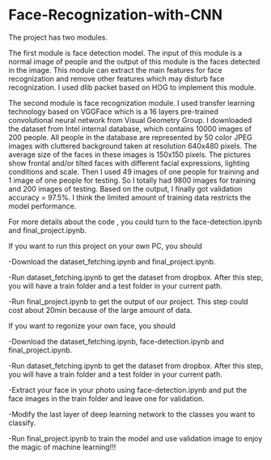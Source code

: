 # Face-Recognization-with-CNN

The project has two modules.

The first module is face detection model. The input of this module is a normal image of people and the output of this module is the faces detected in the image. This module can extract the main features for face recognization and remove other features which may disturb face recognization. I used dlib packet based on HOG to implement this module.

The second module is face recognization module. I used transfer learning technology based on VGGFace which is a 16 layers pre-trained convolutional neural network from Visual Geometry Group. I downloaded the dataset from Intel internal database, which contains 10000 images of 200 people. All people in the database are represented by 50 color JPEG images with cluttered background taken at resolution 640x480 pixels. The average size of the faces in these images is 150x150 pixels. The pictures show frontal and/or tilted faces with different facial expressions, lighting conditions and scale. Then I used 49 images of one people for training and 1 image of one people for testing. So I totally had 9800 images for training and 200 images of testing. Based on the output, I finally got validation accuracy = 97.5%. I think the limited amount of training data restricts the model performance.

For more details about the code , you could turn to the face-detection.ipynb and final_project.ipynb.

If you want to run this project on your own PC, you should

-Download the dataset_fetching.ipynb and final_project.ipynb.

-Run dataset_fetching.ipynb to get the dataset from dropbox. After this step, you will have a train folder and a test folder in your current path.

-Run final_project.ipynb to get the output of our project. This step could cost about 20min because of the large amount of data.

If you want to regonize your own face, you should

-Download the dataset_fetching.ipynb, face-detection.ipynb and final_project.ipynb.

-Run dataset_fetching.ipynb to get the dataset from dropbox. After this step, you will have a train folder and a test folder in your current path.

-Extract your face in your photo using face-detection.ipynb and put the face images in the train folder and leave one for validation.

-Modify the last layer of deep learning network to the classes you want to classify.

-Run final_project.ipynb to train the model and use validation image to enjoy the magic of machine learning!!!

